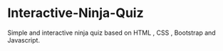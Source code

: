 # Interactive-Ninja-Quiz
Simple and interactive ninja quiz based on HTML , CSS , Bootstrap and Javascript.
